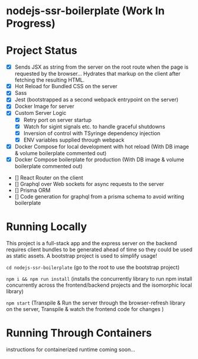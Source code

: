 # nodejs-ssr-boilerplate (Work In Progress)

# Project Status
- [x] Sends JSX as string from the server on the root route when the page is requested by the browser... Hydrates that markup on the client after fetching the resulting HTML.
- [x] Hot Reload for Bundled CSS on the server
- [x] Sass
- [x] Jest (bootstrapped as a second webpack entrypoint on the server) 
- [x] Docker Image for server
- [x] Custom Server Logic
     - [x] Retry port on server startup
     - [x] Watch for sigint signals etc. to handle graceful shutdowns
     - [x] Inversion of control with TSyringe dependency injection
     - [x] ENV variables supplied through webpack
- [x] Docker Compose for local development with hot reload (With DB image & volume boilerplate commented out)
- [x] Docker Compose boilerplate for production (With DB image & volume boilerplate commented out)
- [] React Router on the client
- [] Graphql over Web sockets for async requests to the server
- [] Prisma ORM
- [] Code generation for graphql from a prisma schema to avoid writing boilerplate


# Running Locally

This project is a full-stack app and the express server on the backend requires client bundles to be generated ahead of time so they could be used as static assets. A bootstrap project is used to simplify usage!

`cd nodejs-ssr-boilerplate` (go to the root to use the bootstrap project)


`npm i && npm run install` (installs the concurrently library to run npm install concurrently across the frontend/backend projects and the isomorphic local library)


`npm start` (Transpile & Run the server through the browser-refresh library on the server, Transpile & watch the frontend code for changes )


# Running Through Containers

instructions for containerized runtime coming soon...
